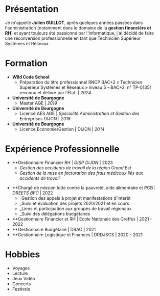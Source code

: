 # Présentation

Je m'appelle **Julien GUILLOT**, après quelques années passées dans l'administration (notamment dans le domaine de la **gestion financière et RH**) et ayant toujours été passionné par l'informatique, j'ai décidé de faire une reconversion professionnelle en tant que Technicien Supérieur Systèmes et Réseaux.

# Formation

* **Wild Code School** 
	* Préparation du titre professionnel RNCP BAC+2 « Technicien Supérieur Systèmes et Réseaux » niveau 5 – BAC+2, n° TP-01351 reconnu et délivré par l’État. | _2024_ 
* **Université de Bourgogne**
	* Master AGE | _2019_ 
*  **Université de Bourgogne** 
	* Licence AES AGE | _Spécialité Administration et Gestion des Entreprises_ DIJON | _2018_ 
*   **Université de Bourgogne** 
	* Licence Economie/Gestion | DIJON | _2014_ 

# Expérience Professionnelle 

* **Gestionnaire Financier RH | _DISP DIJON_ | 2023
	* _Gestion des accidents de travail de la région Grand Est_
	- _Gestion de la mise en facturation des frais médicaux liés aux accidents de travail_ 
- **Chargé de mission lutte contre la pauvreté, aide alimentaire et PCB | _DREETS BFC_ | 2022
	- _Gestion des appels à projet et manifestations d'intérêt
	- _Suivi et évaluation des projets 2020/2021 et en cours
	- _Liens et participation aux groupes de travail régionaux
	- _Suivi des délégations budgétaires 
- **Gestionnaire Financier et RH | Ecole Nationale des Greffes | 2021 - 2022
- **Gestionnaire Budgétaire | DRAC | 2021
- **Gestionnaire Logistique et Finances | DRDJSCS | 2020 - 2021

# Hobbies

* Voyages
* Lecture
* Jeux Vidéo
* Concerts
* Festivals